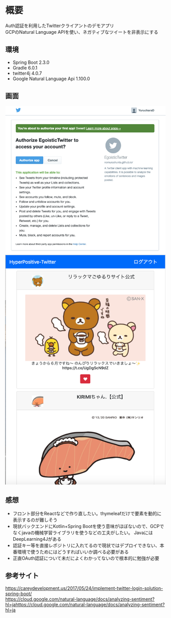 # 概要
Auth認証を利用したTwitterクライアントのデモアプリ  
GCPのNatural Language APIを使い、ネガティブなツイートを非表示にする

## 環境
- Spring Boot 2.3.0
- Gradle 6.0.1
- twitter4j 4.0.7
- Google Natural Language Api 1.100.0

## 画面
![ログイン](images/login.png "login")
![トップ画面](images/top.png "top")

## 感想
- フロント部分をReactなどで作り直したい。thymeleafだけで要素を動的に表示するのが難しそう
- 現状バックエンドにKotlin+Spring Bootを使う意味がほぼないので、GCPでなくjavaの機械学習ライブラリを使うなどの工夫がしたい。
  JavaにはDeepLearning4Jがある
- 認証キー等を直接レポジトリに入れてるので現状ではデプロイできない、本番環境で使うためにはどうすればいいか調べる必要がある
- 正直OAuth認証について未だによくわかってないので根本的に勉強が必要

## 参考サイト

https://careydevelopment.us/2017/05/24/implement-twitter-login-solution-spring-boot/  
https://cloud.google.com/natural-language/docs/analyzing-sentiment?hl=jahttps://cloud.google.com/natural-language/docs/analyzing-sentiment?hl=ja
